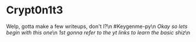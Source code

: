 # Crypt0n1t3
Welp, gotta make a few writeups, don't I?\n
#Keygenme-py\n
*Okay so lets begin with this one*\n
_1st gonna refer to the yt links to learn the basic shiz_\n
